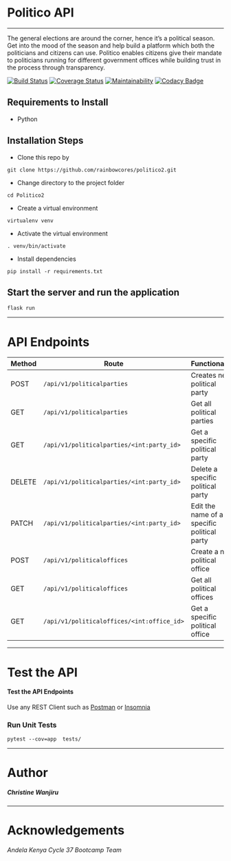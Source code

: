# Politico API
___
The general elections are around the corner, hence it’s a political season. Get into the mood of
the season and help build a platform which both the politicians and citizens can use.
Politico enables citizens give their mandate to politicians running for different government offices
while building trust in the process through transparency.


[![Build Status](https://travis-ci.org/rainbowcores/politico2.svg?branch=develop)](https://travis-ci.org/rainbowcores/politico2) [![Coverage Status](https://coveralls.io/repos/github/rainbowcores/politico2/badge.svg?branch=ch-validations-tests-163781483)](https://coveralls.io/github/rainbowcores/politico2?branch=ch-validations-tests-163781483) [![Maintainability](https://api.codeclimate.com/v1/badges/88e335ce50be8a72dc27/maintainability)](https://codeclimate.com/github/rainbowcores/politico2/maintainability) [![Codacy Badge](https://api.codacy.com/project/badge/Grade/0733351c38ca40749dbce07eaa402de8)](https://www.codacy.com/app/rainbowcores/politico2?utm_source=github.com&amp;utm_medium=referral&amp;utm_content=rainbowcores/politico2&amp;utm_campaign=Badge_Grade)

## Requirements to Install
+ Python
## Installation Steps
+ Clone this repo by 

`git clone https://github.com/rainbowcores/politico2.git`

+ Change directory to the project folder 

`cd Politico2`

+ Create a virtual environment 

`virtualenv venv`

+ Activate the virtual environment

`. venv/bin/activate`

+ Install dependencies 

`pip install -r requirements.txt`

## Start the server and run the application

`flask run`
___

# API Endpoints

| Method  |  Route  | Functionality   |
|---|---|---|
| POST  | `/api/v1/politicalparties`  | Creates new political party  |
| GET  | `/api/v1/politicalparties`  |  Get all political parties |
| GET  |  `/api/v1/politicalparties/<int:party_id>` |  Get a specific political party |
| DELETE  |  `/api/v1/politicalparties/<int:party_id>` | Delete a specific political party  |
|  PATCH | `/api/v1/politicalparties/<int:party_id>`  | Edit the name of a specific political party  |
|  POST | `/api/v1/politicaloffices` |  Create a new political office |
| GET  |  `/api/v1/politicaloffices` |  Get all political offices |
| GET  | `/api/v1/politicaloffices/<int:office_id>`  | Get a specific political office  |
___
# Test the API
#### Test the API Endpoints
Use any REST Client such as [Postman](https://www.getpostman.com/) or [Insomnia](https://insomnia.rest/)

### Run Unit Tests

`pytest --cov=app  tests/`
___
# Author

##### Christine Wanjiru

___
# Acknowledgements
###### Andela Kenya Cycle 37 Bootcamp Team
